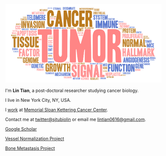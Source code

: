 ![TME](images/WordArt.png)

I'm **Lin Tian**, a post-doctoral researcher studying cancer biology.

I live in New York City, NY, USA.

I [work](https://www.mskcc.org/research/ski/labs/members/lin-tian) at [Memorial Sloan Kettering Cancer Center](https://www.mskcc.org/research/ski).

Contact me at [twitter@sjtubiolin](https://twitter.com/sjtubiolin) or email me [lintian0616@gmail.com]().

[Google Scholar](https://scholar.google.com/citations?user=5wYOhBIAAAAJ&hl=en)

[Vessel Normalization Project](https://github.com/lintian0616/vesselNormalization)

[Bone Metastasis Project](https://github.com/lintian0616/bica)

